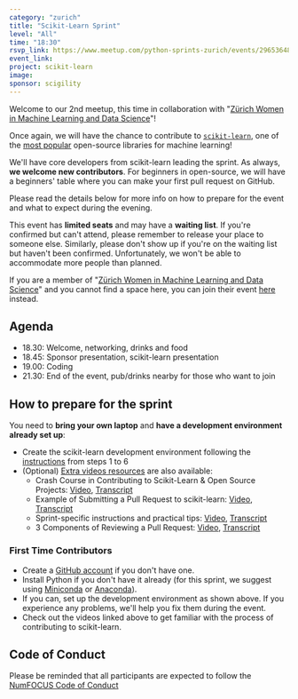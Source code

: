 ```yaml
---
category: "zurich"
title: "Scikit-Learn Sprint"
level: "All"
time: "18:30"
rsvp_link: https://www.meetup.com/python-sprints-zurich/events/296536487/
event_link:
project: scikit-learn
image:
sponsor: scigility
---
```


Welcome to our 2nd meetup, this time in collaboration with "[Zürich Women in Machine Learning and Data Science](https://www.meetup.com/zurich-women-in-machine-learning-and-data-science/)"!

Once again, we will have the chance to contribute to [`scikit-learn`](https://scikit-learn.org), one of the [most popular](https://www.kaggle.com/kaggle-survey-2022) open-source libraries for machine learning!

We'll have core developers from scikit-learn leading the sprint. As always, **we welcome new contributors**. For beginners in open-source, we will have a beginners' table where you can make your first pull request on GitHub.

Please read the details below for more info on how to prepare for the event and what to expect during the evening.

This event has **limited seats** and may have a **waiting list**. If you're confirmed but can't attend, please remember to release your place to someone else. Similarly, please don't show up if you're on the waiting list but haven't been confirmed. Unfortunately, we won't be able to accommodate more people than planned.

If you are a member of "[Zürich Women in Machine Learning and Data Science](https://www.meetup.com/zurich-women-in-machine-learning-and-data-science/)" and you cannot find a space here, you can join their event [here](https://www.meetup.com/zurich-women-in-machine-learning-and-data-science/events/296446850/) instead.


Agenda
------

- 18.30: Welcome, networking, drinks and food
- 18.45: Sponsor presentation, scikit-learn presentation
- 19.00: Coding
- 21.30: End of the event, pub/drinks nearby for those who want to join

How to prepare for the sprint
-----------------------------

You need to **bring your own laptop** and **have a development environment already set up**:

- Create the scikit-learn development environment following the [instructions](https://scikit-learn.org/dev/developers/contributing.html#how-to-contribute) from steps 1 to 6
- (Optional) [Extra videos resources](https://scikit-learn.org/dev/developers/contributing.html#video-resources) are also available:
    - Crash Course in Contributing to Scikit-Learn & Open Source Projects: [Video](https://youtu.be/5OL8XoMMOfA), [Transcript](https://github.com/data-umbrella/event-transcripts/blob/main/2020/05-andreas-mueller-contributing.md)
    - Example of Submitting a Pull Request to scikit-learn: [Video](https://youtu.be/PU1WyDPGePI), [Transcript](https://github.com/data-umbrella/event-transcripts/blob/main/2020/06-reshama-shaikh-sklearn-pr.md)
    - Sprint-specific instructions and practical tips: [Video](https://youtu.be/p_2Uw2BxdhA), [Transcript](https://github.com/data-umbrella/data-umbrella-scikit-learn-sprint/blob/master/3_transcript_ACM_video_vol2.md)
    - 3 Components of Reviewing a Pull Request: [Video](https://youtu.be/dyxS9KKCNzA), [Transcript](https://github.com/data-umbrella/event-transcripts/blob/main/2021/27-thomas-pr.md)

### First Time Contributors

- Create a [GitHub account](https://github.com) if you don't have one.
- Install Python if you don't have it already (for this sprint, we suggest using [Miniconda](https://docs.conda.io/projects/conda/en/latest/user-guide/install/index.html) or [Anaconda](https://docs.anaconda.com/anaconda/install/index.html)).
- If you can, set up the development environment as shown above. If you experience any problems, we'll help you fix them during the event.
- Check out the videos linked above to get familiar with the process of contributing to scikit-learn.

Code of Conduct
---------------

Please be reminded that all participants are expected to follow the [NumFOCUS Code of Conduct](https://numfocus.org/code-of-conduct)
